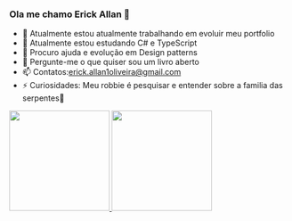 ### Ola me chamo Erick Allan 👋

<!--
**gogomo20/gogomo20** is a ✨ _special_ ✨ repository because its `README.md` (this file) appears on your GitHub profile.

Here are some ideas to get you started:
-->
- 🔭 Atualmente estou atualmente trabalhando em evoluir meu portfolio
- 🌱 Atualmente estou estudando C# e TypeScript
- 🤔 Procuro ajuda e evolução em Design patterns
- 💬 Pergunte-me o que quiser sou um livro aberto
- 📫 Contatos:erick.allan1oliveira@gmail.com
- ⚡ Curiosidades: Meu robbie é pesquisar e entender sobre a familia das serpentes🐍

<div>
<a href="https://github.com/gogomo20">
<img height="180em" src="https://github-readme-stats.vercel.app/api/top-langs/?username=gogomo20&layout=compact&langs_count=7&theme=dracula"/>
<img height="180em" src="https://github-readme-stats.vercel.app/api?username=gogomo20&show_icons=true&theme=dracula&include_all_commits=true&count_private=true"/>
</div>

